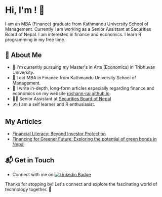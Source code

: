 
# Hi, I'm <ROSHAN RAI>! 👋

I am an MBA (Finance) graduate from Kathmandu University School of Management. Currently I am working as a Senior Assistant at Securities Board of Nepal. I am interested in finance and economics. I learn R programming in my free time.


## 🚀 About Me

- 🔭 I'm currently pursuing my Master's in Arts (Economics) in Tribhuvan University.
- 🔭 I did MBA in Finance from Kathmandu University School of Management.
- 📝 I write in-depth, long-form articles especially regarding finance and economics on my website [roshann-rai.github.io](https://roshann-rai.github.io/).
- 👨‍💼 Senior Assistant at [Securities Board of Nepal](https://sebon.gov.np/)
- ✍️ I am a self learner and R enthusiasist.

## My Articles
- [Financial Literacy: Beyond Investor Protection](https://roshann-rai.github.io/financial-literacy.html)
- [Financing for Greener Future: Exploring the potential of green bonds in Nepal](https://roshann-rai.github.io/green-bonds.html)


## 📬 Get in Touch

- Connect with me on [![Linkedin Badge](https://img.shields.io/badge/-Linkedin-blue?style=flat&logo=Linkedin&logoColor=white)](https://www.linkedin.com/in/roshan-rai-935301217/)

Thanks for stopping by! Let's connect and explore the fascinating world of technology together. 🚀
